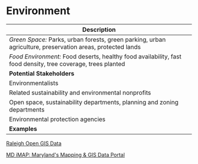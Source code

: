 # Environment

| Description |
| --- |
| *Green Space:* Parks, urban forests, green parking, urban agriculture, preservation areas, protected lands
| *Food Environment:* Food deserts, healthy food availability, fast food density, tree coverage, trees planted
| **Potential Stakeholders** |
| Environmentalists
| Related sustainability and environmental nonprofits
| Open space, sustainability departments, planning and zoning departments
| Environmental protection agencies
| **Examples** |
[Raleigh Open GIS Data](http://data.ral.opendata.arcgis.com/datasets?q=environmental&sort_by=relevance)

[MD iMAP: Maryland's Mapping & GIS Data Portal](http://data.imap.maryland.gov/datasets?q=Environment)
